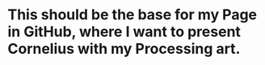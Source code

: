 # This should be the base for my Page in GitHub, where I want to present Cornelius with my Processing art. 
